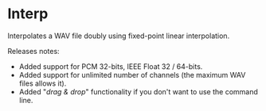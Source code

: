 # Interp
Interpolates a WAV file doubly using fixed-point linear interpolation.

Releases notes:

  * Added support for PCM 32-bits, IEEE Float 32 / 64-bits.
  * Added support for unlimited number of channels (the maximum WAV files allows it).
  * Added "_drag & drop_" functionality if you don't want to use the command line.

